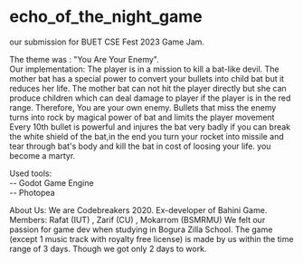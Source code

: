 # echo_of_the_night_game
our submission for BUET CSE Fest 2023 Game Jam.

The theme was : "You Are Your Enemy".  
Our implementation: The player is in a mission to kill a bat-like devil.
The mother bat has a special power to convert your bullets into child bat but it reduces her life.
The mother bat can not hit the player directly but she can produce children which can deal damage to player if the player is in the red range. Therefore,
You are your own enemy.
Bullets that miss the enemy turns into rock by magical power of bat and limits the player movement
Every 10th bullet is powerful and injures the bat very badly if you can break the white shield of the bat,in the end you turn your rocket into missile and tear through bat's body and kill the bat in cost of loosing your life. you become a martyr.







Used tools:  
-- Godot Game Engine  
-- Photopea  

About Us:
We are Codebreakers 2020. Ex-developer of Bahini Game.
Members: Rafat (IUT) , Zarif (CU) , Mokarrom (BSMRMU)
We felt our passion for game dev when studying in Bogura Zilla School.
The game (except 1 music track with royalty free license) is made by us within the time range of 3 days. Though we got only 2 days to work.

